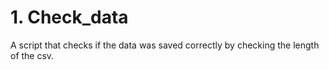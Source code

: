 # 1. Check_data
A script that checks if the data was saved correctly by checking the length of the csv.
